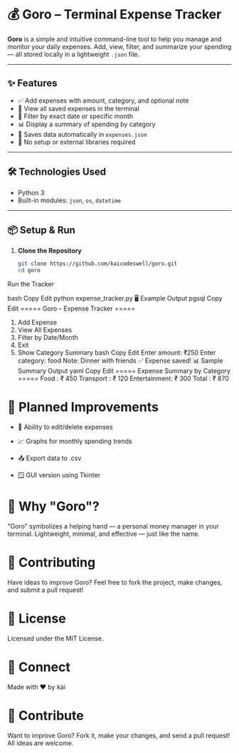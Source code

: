 # 💰 Goro – Terminal Expense Tracker

**Goro** is a simple and intuitive command-line tool to help you manage and monitor your daily expenses. Add, view, filter, and summarize your spending — all stored locally in a lightweight `.json` file.

---

## ✨ Features

- ✅ Add expenses with amount, category, and optional note
- 📄 View all saved expenses in the terminal
- 📅 Filter by exact date or specific month
- 📊 Display a summary of spending by category
- 💾 Saves data automatically in `expenses.json`
- 🧠 No setup or external libraries required

---

## 🛠️ Technologies Used

- Python 3
- Built-in modules: `json`, `os`, `datetime`

---

## 📦 Setup & Run

1. **Clone the Repository**
   ```bash
   git clone https://github.com/kaicodeswell/goro.git
   cd goro
Run the Tracker

bash
Copy
Edit
python expense_tracker.py
🖥️ Example Output
pgsql
Copy
Edit
===== Goro – Expense Tracker =====
1. Add Expense
2. View All Expenses
3. Filter by Date/Month
4. Exit
5. Show Category Summary
bash
Copy
Edit
Enter amount: ₹250
Enter category: food
Note: Dinner with friends
✅ Expense saved!
📊 Sample Summary Output
yaml
Copy
Edit
===== Expense Summary by Category =====
Food       : ₹ 450
Transport  : ₹ 120
Entertainment: ₹ 300
Total      : ₹ 870
# 🔮 Planned Improvements
- 📝 Ability to edit/delete expenses

- 📈 Graphs for monthly spending trends

- 📤 Export data to .csv

- 🪟 GUI version using Tkinter

# 🎯 Why "Goro"?
"Goro" symbolizes a helping hand — a personal money manager in your terminal.
Lightweight, minimal, and effective — just like the name.

# 🙌 Contributing
Have ideas to improve Goro?
Feel free to fork the project, make changes, and submit a pull request!

# 📜 License
Licensed under the MIT License.

# 🔗 Connect
Made with ❤️ by kai
# 🤝 Contribute
Want to improve Goro? Fork it, make your changes, and send a pull request! All ideas are welcome.
